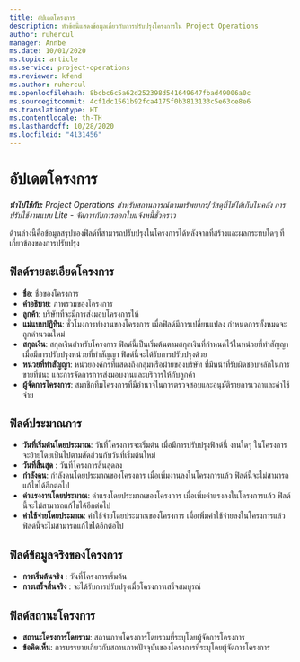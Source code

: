 ```yaml
---
title: อัปเดตโครงการ
description: หัวข้อนี้แสดงข้อมูลเกี่ยวกับการปรับปรุงโครงการใน Project Operations
author: ruhercul
manager: Annbe
ms.date: 10/01/2020
ms.topic: article
ms.service: project-operations
ms.reviewer: kfend
ms.author: ruhercul
ms.openlocfilehash: 8bcbc6c5a62d252398d541649647fbad49006a0c
ms.sourcegitcommit: 4cf1dc1561b92fca4175f0b3813133c5e63ce8e6
ms.translationtype: HT
ms.contentlocale: th-TH
ms.lasthandoff: 10/28/2020
ms.locfileid: "4131456"
---
```

# <a name="update-a-project"></a>อัปเดตโครงการ

_**นำไปใช้กับ:** Project Operations สำหรับสถานการณ์ตามทรัพยากร/วัสดุที่ไม่ได้เก็บในคลัง การปรับใช้งานแบบ Lite - จัดการกับการออกใบแจ้งหนี้ชั่วคราว_

ด้านล่างนี้คือข้อมูลสรุปของฟิลด์ที่สามารถปรับปรุงในโครงการได้หลังจากที่สร้างและผลกระทบใดๆ ที่เกี่ยวข้องของการปรับปรุง

## <a name="project-detail-fields"></a>ฟิลด์รายละเอียดโครงการ

- **ชื่อ**: ชื่อของโครงการ
- **คำอธิบาย**: ภาพรวมของโครงการ
- **ลูกค้า**: บริษัทที่จะมีการส่งมอบโครงการให้
- **แม่แบบปฏิทิน**: ชั่วโมงการทำงานของโครงการ เมื่อฟิลด์มีการเปลี่ยนแปลง กำหนดการทั้งหมดจะถูกคำนวณใหม่
- **สกุลเงิน**: สกุลเงินสำหรับโครงการ ฟิลด์นี้เป็นเริ่มต้นตามสกุลเงินที่กำหนดไว้ในหน่วยที่ทำสัญญา เมื่อมีการปรับปรุงหน่วยที่ทำสัญญา ฟิลด์นี้จะได้รับการปรับปรุงด้วย
- **หน่วยที่ทำสัญญา**: หน่วยองค์กรที่แสดงถึงกลุ่มหรือฝ่ายของบริษัท ที่มีหน้าที่รับผิดชอบหลักในการขายที่ชนะ และการจัดการการส่งมอบงานและบริการให้กับลูกค้า 
- **ผู้จัดการโครงการ**: สมาชิกทีมโครงการที่มีอำนาจในการตรวจสอบและอนุมัติรายการเวลาและค่าใช้จ่าย

## <a name="estimate-fields"></a>ฟิลด์ประมาณการ

- **วันที่เริ่มต้นโดยประมาณ**: วันที่โครงการจะเริ่มต้น เมื่อมีการปรับปรุงฟิลด์นี้ งานใดๆ ในโครงการจะย้ายโดยเป็นไปตามสัดส่วนกับวันที่เริ่มต้นใหม่
- **วันที่สิ้นสุด** : วันที่โครงการสิ้นสุดลง
- **กำลังคน**: กำลังคนโดยประมาณของโครงการ เมื่อเพิ่มงานลงในโครงการแล้ว ฟิลด์นี้จะไม่สามารถแก้ไขได้อีกต่อไป
- **ค่าแรงงานโดยประมาณ**: ค่าแรงโดยประมาณของโครงการ เมื่อเพิ่มค่าแรงลงในโครงการแล้ว ฟิลด์นี้จะไม่สามารถแก้ไขได้อีกต่อไป
- **ค่าใช้จ่ายโดยประมาณ**: ค่าใช้จ่ายโดยประมาณของโครงการ เมื่อเพิ่มค่าใช้จ่ายลงในโครงการแล้ว ฟิลด์นี้จะไม่สามารถแก้ไขได้อีกต่อไป

## <a name="project-actual-fields"></a>ฟิลด์ข้อมูลจริงของโครงการ
- **การเริ่มต้นจริง** : วันที่โครงการเริ่มต้น
- **การเสร็จสิ้นจริง** : จะได้รับการปรับปรุงเมื่อโครงการเสร็จสมบูรณ์

## <a name="project-status-fields"></a>ฟิลด์สถานะโครงการ

- **สถานะโครงการโดยรวม**: สถานภาพโครงการโดยรวมที่ระบุโดยผู้จัดการโครงการ
- **ข้อคิดเห็น**: การบรรยายเกี่ยวกับสถานภาพปัจจุบันของโครงการที่ระบุโดยผู้จัดการโครงการ

